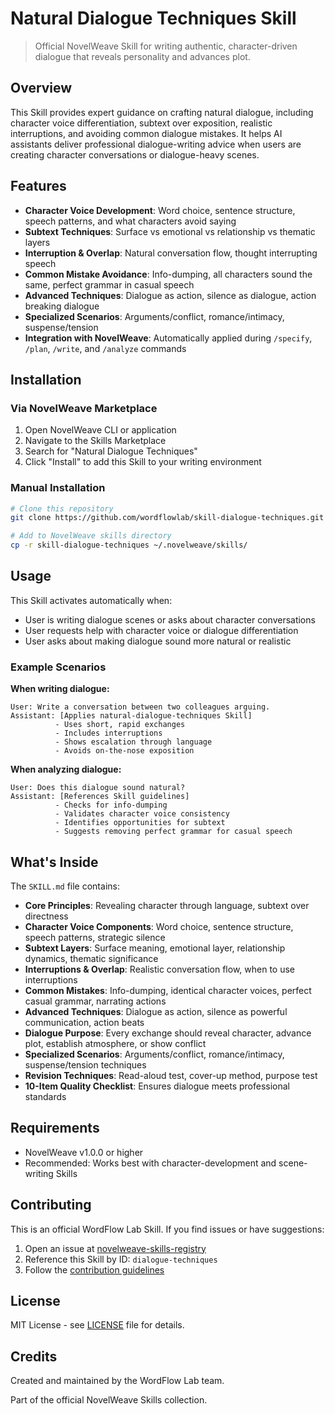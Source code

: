 # Natural Dialogue Techniques Skill

> Official NovelWeave Skill for writing authentic, character-driven dialogue that reveals personality and advances plot.

## Overview

This Skill provides expert guidance on crafting natural dialogue, including character voice differentiation, subtext over exposition, realistic interruptions, and avoiding common dialogue mistakes. It helps AI assistants deliver professional dialogue-writing advice when users are creating character conversations or dialogue-heavy scenes.

## Features

- **Character Voice Development**: Word choice, sentence structure, speech patterns, and what characters avoid saying
- **Subtext Techniques**: Surface vs emotional vs relationship vs thematic layers
- **Interruption & Overlap**: Natural conversation flow, thought interrupting speech
- **Common Mistake Avoidance**: Info-dumping, all characters sound the same, perfect grammar in casual speech
- **Advanced Techniques**: Dialogue as action, silence as dialogue, action breaking dialogue
- **Specialized Scenarios**: Arguments/conflict, romance/intimacy, suspense/tension
- **Integration with NovelWeave**: Automatically applied during `/specify`, `/plan`, `/write`, and `/analyze` commands

## Installation

### Via NovelWeave Marketplace

1. Open NovelWeave CLI or application
2. Navigate to the Skills Marketplace
3. Search for "Natural Dialogue Techniques"
4. Click "Install" to add this Skill to your writing environment

### Manual Installation

```bash
# Clone this repository
git clone https://github.com/wordflowlab/skill-dialogue-techniques.git

# Add to NovelWeave skills directory
cp -r skill-dialogue-techniques ~/.novelweave/skills/
```

## Usage

This Skill activates automatically when:

- User is writing dialogue scenes or asks about character conversations
- User requests help with character voice or dialogue differentiation
- User asks about making dialogue sound more natural or realistic

### Example Scenarios

**When writing dialogue:**
```
User: Write a conversation between two colleagues arguing.
Assistant: [Applies natural-dialogue-techniques Skill]
          - Uses short, rapid exchanges
          - Includes interruptions
          - Shows escalation through language
          - Avoids on-the-nose exposition
```

**When analyzing dialogue:**
```
User: Does this dialogue sound natural?
Assistant: [References Skill guidelines]
          - Checks for info-dumping
          - Validates character voice consistency
          - Identifies opportunities for subtext
          - Suggests removing perfect grammar for casual speech
```

## What's Inside

The `SKILL.md` file contains:

- **Core Principles**: Revealing character through language, subtext over directness
- **Character Voice Components**: Word choice, sentence structure, speech patterns, strategic silence
- **Subtext Layers**: Surface meaning, emotional layer, relationship dynamics, thematic significance
- **Interruptions & Overlap**: Realistic conversation flow, when to use interruptions
- **Common Mistakes**: Info-dumping, identical character voices, perfect casual grammar, narrating actions
- **Advanced Techniques**: Dialogue as action, silence as powerful communication, action beats
- **Dialogue Purpose**: Every exchange should reveal character, advance plot, establish atmosphere, or show conflict
- **Specialized Scenarios**: Arguments/conflict, romance/intimacy, suspense/tension techniques
- **Revision Techniques**: Read-aloud test, cover-up method, purpose test
- **10-Item Quality Checklist**: Ensures dialogue meets professional standards

## Requirements

- NovelWeave v1.0.0 or higher
- Recommended: Works best with character-development and scene-writing Skills

## Contributing

This is an official WordFlow Lab Skill. If you find issues or have suggestions:

1. Open an issue at [novelweave-skills-registry](https://github.com/wordflowlab/novelweave-skills-registry/issues)
2. Reference this Skill by ID: `dialogue-techniques`
3. Follow the [contribution guidelines](https://github.com/wordflowlab/novelweave-skills-registry/blob/main/CONTRIBUTING.md)

## License

MIT License - see [LICENSE](LICENSE) file for details.

## Credits

Created and maintained by the WordFlow Lab team.

Part of the official NovelWeave Skills collection.
